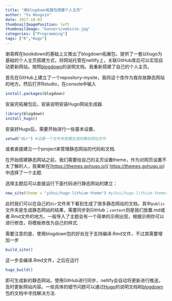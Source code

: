 ```yaml
---
title: "用blogdown拓展包搭建个人主页"
author: "Yu Nongxin"
date: 2017-10-03
thumbnailImagePosition: left
thumbnailImage: "banners/website.jpg"
categories: ["Programming"]
tags: ["R","Hugo"]
---
```


谢易辉在bookdown的基础上又推出了blogdown拓展包，提供了一套以hugo为基础的个人主页搭建方式，将网站托管在netlify上，关联GitHub库后可以实现自动更新网站。按照[blogdown](https://bookdown.org/yihui/blogdown/)的说明文档，我重新搭建了自己的个人主页。
<!--more-->
首先在GitHub上建立了一个repository-mysite，我将这个库作为我存放静态网站的地方。然后打开Rstudio，在console中输入
```r
install.packages(blogdown)
```
安装完拓展包后，安装说明安装Hugo网站生成器.
```r
library(blogdown)
install_hugo()
```
安装好Hugo后，需要开始进行一些基本设置，
```r
setwd("dir") #设置一个文件夹放置生成的静态网站文件
```
或者直接建立一个project来管理静态网站的代码和文档.

在开始搭建静态网站之前，我们需要给自己的主页设置theme，作为对网页设置不太了解的人，我果断在[https://themes.gohugo.io]( https://themes.gohugo.io)中选择了一个主题.

选择主题后可以直接运行下面代码进行静态网站的建立：
```r
new_site(theme = "yihui/hugo-lithium-theme") #yihui/hugo-lithium-theme改成你选择的主题的GitHub仓库即可
```
此时我们可以在自己的`dir`文件夹下看到生成了很多静态网站的文档，其中`public`文件夹是生成静态网站的结果，需要同步到GitHub；`content`则是我们放置.md或者.Rmd文件的地方。一般导入了主题会有一个简单的示例出现，根据示例你可以进行修改，将模板修改为自己的样式.

需要注意的是，使用blogdown包的好处在于支持编译.Rmd文件，不过其需要增加一步
```r
build_site()
```

这一步会编译.Rmd文件，之后在运行
```r
hugo_build()
```
即可生成新的静态网站。使用GitHub进行同步，netlify会自动将更新进行推送，及时更新网站内容。一些具体的细节问题可以通过[Hugo](http://gohugo.io/)的说明文档和[blogdown](https://bookdown.org/yihui/blogdown/)包的文档中寻找解决方法.
